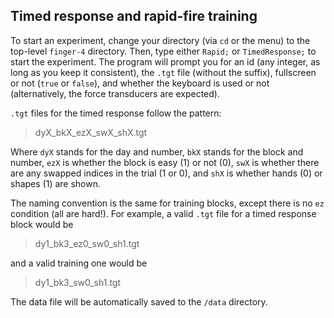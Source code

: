 ## Timed response and rapid-fire training

To start an experiment, change your directory (via `cd` or the menu) to the
top-level `finger-4` directory. Then, type either `Rapid;` or `TimedResponse;`
to start the experiment. The program will prompt you for an id (any integer,
as long as you keep it consistent), the `.tgt` file (without the suffix),
fullscreen or not (`true` or `false`), and whether the keyboard is used or not
(alternatively, the force transducers are expected).


`.tgt` files for the timed response follow the pattern:

> dyX_bkX_ezX_swX_shX.tgt

Where `dyX` stands for the day and number, `bkX` stands for the block and
number, `ezX` is whether the block is easy (1) or not (0), `swX` is whether
there are any swapped indices in the trial (1 or 0), and `shX` is whether
hands (0) or shapes (1) are shown.

The naming convention is the same for training blocks, except there is no `ez`
condition (all are hard!). For example, a valid `.tgt` file for a timed response
block would be

> dy1_bk3_ez0_sw0_sh1.tgt

and a valid training one would be

> dy1_bk3_sw0_sh1.tgt

The data file will be automatically saved to the `/data` directory.
